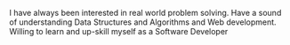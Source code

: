 I have always been interested in real world problem solving. Have a sound of understanding Data Structures and
Algorithms and Web development. Willing to learn and up-skill myself as a Software Developer
